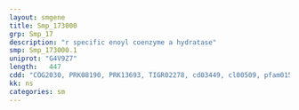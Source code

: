 ```yaml
---
layout: smgene
title: Smp_173000
grp: Smp_17
description: "r specific enoyl coenzyme a hydratase"
smp: Smp_173000.1
uniprot: "G4V9Z7"
length:   447
cdd: "COG2030, PRK08190, PRK13693, TIGR02278, cd03449, cl00509, pfam01575"
kk: ns
categories: sm
---
```

